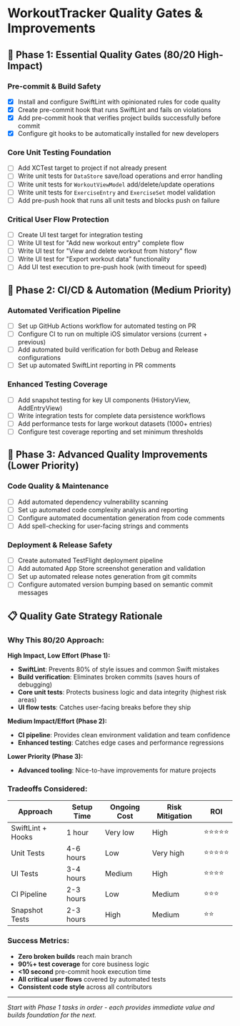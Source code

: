 # WorkoutTracker Quality Gates & Improvements

## 🎯 Phase 1: Essential Quality Gates (80/20 High-Impact)

### Pre-commit & Build Safety
- [x] Install and configure SwiftLint with opinionated rules for code quality
- [x] Create pre-commit hook that runs SwiftLint and fails on violations
- [x] Add pre-commit hook that verifies project builds successfully before commit
- [x] Configure git hooks to be automatically installed for new developers

### Core Unit Testing Foundation  
- [ ] Add XCTest target to project if not already present
- [ ] Write unit tests for `DataStore` save/load operations and error handling
- [ ] Write unit tests for `WorkoutViewModel` add/delete/update operations
- [ ] Write unit tests for `ExerciseEntry` and `ExerciseSet` model validation
- [ ] Add pre-push hook that runs all unit tests and blocks push on failure

### Critical User Flow Protection
- [ ] Create UI test target for integration testing
- [ ] Write UI test for "Add new workout entry" complete flow
- [ ] Write UI test for "View and delete workout from history" flow
- [ ] Write UI test for "Export workout data" functionality
- [ ] Add UI test execution to pre-push hook (with timeout for speed)

## 🚀 Phase 2: CI/CD & Automation (Medium Priority)

### Automated Verification Pipeline
- [ ] Set up GitHub Actions workflow for automated testing on PR
- [ ] Configure CI to run on multiple iOS simulator versions (current + previous)
- [ ] Add automated build verification for both Debug and Release configurations
- [ ] Set up automated SwiftLint reporting in PR comments

### Enhanced Testing Coverage
- [ ] Add snapshot testing for key UI components (HistoryView, AddEntryView)
- [ ] Write integration tests for complete data persistence workflows
- [ ] Add performance tests for large workout datasets (1000+ entries)
- [ ] Configure test coverage reporting and set minimum thresholds

## 🔧 Phase 3: Advanced Quality Improvements (Lower Priority)

### Code Quality & Maintenance
- [ ] Add automated dependency vulnerability scanning
- [ ] Set up automated code complexity analysis and reporting
- [ ] Configure automated documentation generation from code comments
- [ ] Add spell-checking for user-facing strings and comments

### Deployment & Release Safety
- [ ] Create automated TestFlight deployment pipeline
- [ ] Add automated App Store screenshot generation and validation
- [ ] Set up automated release notes generation from git commits
- [ ] Configure automated version bumping based on semantic commit messages

## 📋 Quality Gate Strategy Rationale

### Why This 80/20 Approach:

**High Impact, Low Effort (Phase 1):**
- **SwiftLint**: Prevents 80% of style issues and common Swift mistakes
- **Build verification**: Eliminates broken commits (saves hours of debugging)
- **Core unit tests**: Protects business logic and data integrity (highest risk areas)
- **UI flow tests**: Catches user-facing breaks before they ship

**Medium Impact/Effort (Phase 2):**
- **CI pipeline**: Provides clean environment validation and team confidence
- **Enhanced testing**: Catches edge cases and performance regressions

**Lower Priority (Phase 3):**
- **Advanced tooling**: Nice-to-have improvements for mature projects

### Tradeoffs Considered:

| Approach | Setup Time | Ongoing Cost | Risk Mitigation | ROI |
|----------|------------|--------------|-----------------|-----|
| SwiftLint + Hooks | 1 hour | Very low | High | ⭐⭐⭐⭐⭐ |
| Unit Tests | 4-6 hours | Low | Very high | ⭐⭐⭐⭐⭐ |
| UI Tests | 3-4 hours | Medium | High | ⭐⭐⭐⭐ |
| CI Pipeline | 2-3 hours | Low | Medium | ⭐⭐⭐ |
| Snapshot Tests | 2-3 hours | High | Medium | ⭐⭐ |

### Success Metrics:
- **Zero broken builds** reach main branch
- **90%+ test coverage** for core business logic
- **<10 second** pre-commit hook execution time
- **All critical user flows** covered by automated tests
- **Consistent code style** across all contributors

---

*Start with Phase 1 tasks in order - each provides immediate value and builds foundation for the next.*
